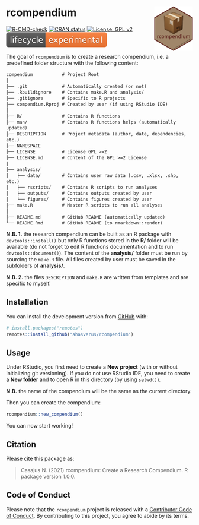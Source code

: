
# rcompendium <img src="man/figures/hexsticker.png" height="120" align="right"/>

<!-- badges: start -->

[![R-CMD-check](https://github.com/ahasverus/rcompendium/workflows/R-CMD-check/badge.svg)](https://github.com/ahasverus/rcompendium/actions)
[![CRAN
status](https://www.r-pkg.org/badges/version/mFD)](https://CRAN.R-project.org/package=mFD)
[![License: GPL
v2](https://img.shields.io/badge/License-GPL%20v2-blue.svg)](https://www.gnu.org/licenses/old-licenses/gpl-2.0.en.html)
[![LifeCycle](man/figures/lifecycle-experimental.svg)](https://www.tidyverse.org/lifecycle/#experimental)
<!-- badges: end -->

The goal of `rcompendium` is to create a research compendium, i.e. a
predefined folder structure with the following content:

    compendium           # Project Root
    │
    ├── .git             # Automatically created (or not)
    ├── .Rbuildignore    # Contains make.R and analysis/
    ├── .gitignore       # Specific to R projects
    ├── compendium.Rproj # Created by user (if using RStudio IDE)
    │
    ├── R/               # Contains R functions
    ├── man/             # Contains R functions helps (automatically updated)
    ├── DESCRIPTION      # Project metadata (author, date, dependencies, etc.)
    ├── NAMESPACE
    ├── LICENSE          # License GPL >=2
    ├── LICENSE.md       # Content of the GPL >=2 License
    |
    ├── analysis/
    │   ├── data/        # Contains user raw data (.csv, .xlsx, .shp, etc.)
    │   ├── rscripts/    # Contains R scripts to run analyses
    │   ├── outputs/     # Contains outputs created by user
    │   └── figures/     # Contains figures created by user
    ├── make.R           # Master R scripts to run all analyses
    │
    ├── README.md        # GitHub README (automatically updated)
    └── README.Rmd       # GitHub README (to rmarkdown::render)

**N.B. 1.** the research compendium can be built as an R package with
`devtools::install()` but only R functions stored in the **R/** folder
will be available (do not forget to edit R functions documentation and
to run `devtools::document()`). The content of the **analysis/** folder
must be run by sourcing the `make.R` file. All files created by user
must be saved in the subfolders of **analysis/**.

**N.B. 2.** the files `DESCRIPTION` and `make.R` are written from
templates and are specific to myself.

## Installation

You can install the development version from
[GitHub](https://github.com/) with:

``` r
# install.packages("remotes")
remotes::install_github("ahasverus/rcompendium")
```

## Usage

Under RStudio, you first need to create a **New project** (with or
without initializing git versioning). If you do not use RStudio IDE, you
need to create a **New folder** and to open R in this directory (by
using `setwd()`).

**N.B.** the name of the compendium will be the same as the current
directory.

Then you can create the compendium:

``` r
rcompendium::new_compendium()
```

You can now start working!

## Citation

Please cite this package as:

> Casajus N. (2021) rcompendium: Create a Research Compendium. R package
> version 1.0.0.

## Code of Conduct

Please note that the `rcompendium` project is released with a
[Contributor Code of
Conduct](https://contributor-covenant.org/version/2/0/CODE_OF_CONDUCT.html).
By contributing to this project, you agree to abide by its terms.
